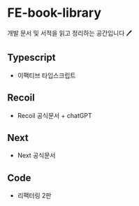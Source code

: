 # FE-book-library

개발 문서 및 서적을 읽고 정리하는 공간입니다 🖊️

## Typescript

- 이팩티브 타입스크립트

## Recoil

- Recoil 공식문서 + chatGPT

## Next

- Next 공식문서

## Code

- 리팩터링 2판
